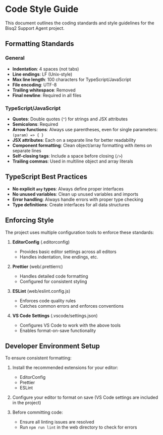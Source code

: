 # Code Style Guide

This document outlines the coding standards and style guidelines for the Bisq2 Support Agent project.

## Formatting Standards

### General
- **Indentation**: 4 spaces (not tabs)
- **Line endings**: LF (Unix-style)
- **Max line length**: 100 characters for TypeScript/JavaScript
- **File encoding**: UTF-8
- **Trailing whitespace**: Removed
- **Final newline**: Required in all files

### TypeScript/JavaScript
- **Quotes**: Double quotes (`"`) for strings and JSX attributes
- **Semicolons**: Required
- **Arrow functions**: Always use parentheses, even for single parameters: `(param) => { }`
- **JSX attributes**: Each on a separate line for better readability
- **Component formatting**: Clean object/array formatting with items on separate lines
- **Self-closing tags**: Include a space before closing (`/>`)
- **Trailing commas**: Used in multiline object and array literals

## TypeScript Best Practices

- **No explicit `any` types**: Always define proper interfaces
- **No unused variables**: Clean up unused variables and imports
- **Error handling**: Always handle errors with proper type checking
- **Type definitions**: Create interfaces for all data structures

## Enforcing Style

The project uses multiple configuration tools to enforce these standards:

1. **EditorConfig** (.editorconfig)
   - Provides basic editor settings across all editors
   - Handles indentation, line endings, etc.

2. **Prettier** (web/.prettierrc)
   - Handles detailed code formatting
   - Configured for consistent styling

3. **ESLint** (web/eslint.config.js)
   - Enforces code quality rules
   - Catches common errors and enforces conventions

4. **VS Code Settings** (.vscode/settings.json)
   - Configures VS Code to work with the above tools
   - Enables format-on-save functionality

## Developer Environment Setup

To ensure consistent formatting:

1. Install the recommended extensions for your editor:
   - EditorConfig
   - Prettier
   - ESLint

2. Configure your editor to format on save (VS Code settings are included in the project)

3. Before committing code:
   - Ensure all linting issues are resolved
   - Run `npm run lint` in the web directory to check for errors
